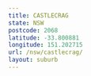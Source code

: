 ```yaml
---
title: CASTLECRAG
state: NSW
postcode: 2068
latitude: -33.800881
longitude: 151.202715
url: /nsw/castlecrag/
layout: suburb
---
```

